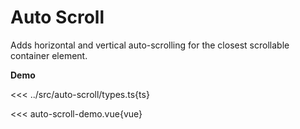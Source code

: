 # Auto Scroll

Adds horizontal and vertical auto-scrolling for the closest scrollable container element.

<script setup>
  import 'dndrxjs/dist/styles.css'
  import { defineClientComponent } from 'vitepress'

  const AutoScrollDemo = defineClientComponent(() => {
    return import('./auto-scroll-demo.vue')
  })
</script>


**Demo**

<AutoScrollDemo></AutoScrollDemo>



<<< ../src/auto-scroll/types.ts{ts}


<<< auto-scroll-demo.vue{vue}

